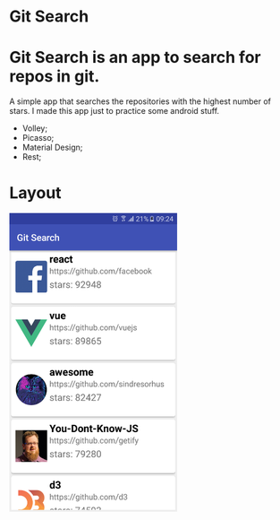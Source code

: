 # Git Search
# Git Search is an app to search for repos in git.
A simple app that searches the repositories with the highest number of stars.
I made this app just to practice some android stuff.

- Volley;
- Picasso;
- Material Design;
- Rest;

# Layout

<img width="300" alt="layout_example" src="https://github.com/ThiFeonir/git-search/blob/master/LayoutExample.png">
